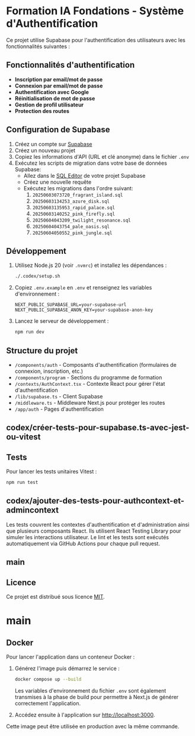 # Formation IA Fondations - Système d'Authentification

Ce projet utilise Supabase pour l'authentification des utilisateurs avec les fonctionnalités suivantes :

## Fonctionnalités d'authentification

- **Inscription par email/mot de passe**
- **Connexion par email/mot de passe**
- **Authentification avec Google**
- **Réinitialisation de mot de passe**
- **Gestion de profil utilisateur**
- **Protection des routes**

## Configuration de Supabase

1. Créez un compte sur [Supabase](https://supabase.com/)
2. Créez un nouveau projet
3. Copiez les informations d'API (URL et clé anonyme) dans le fichier `.env`
4. Exécutez les scripts de migration dans votre base de données Supabase:
   - Allez dans le [SQL Editor](https://app.supabase.com/project/_/sql) de votre projet Supabase
   - Créez une nouvelle requête
   - Exécutez les migrations dans l'ordre suivant:
     1. `20250603073720_fragrant_island.sql`
     2. `20250603134253_azure_disk.sql`
     3. `20250603135953_rapid_palace.sql`
     4. `20250603140252_pink_firefly.sql`
     5. `20250604043209_twilight_resonance.sql`
     6. `20250604043754_pale_oasis.sql`
     7. `20250604050552_pink_jungle.sql`

## Développement

1. Utilisez Node.js&nbsp;20 (voir `.nvmrc`) et installez les dépendances :
   ```bash
   ./.codex/setup.sh
   ```
2. Copiez `.env.example` en `.env` et renseignez les variables d'environnement :
   ```
   NEXT_PUBLIC_SUPABASE_URL=your-supabase-url
   NEXT_PUBLIC_SUPABASE_ANON_KEY=your-supabase-anon-key
   ```
3. Lancez le serveur de développement :
   ```bash
   npm run dev
   ```

## Structure du projet

- `/components/auth` - Composants d'authentification (formulaires de connexion, inscription, etc.)
- `/components/program` - Sections du programme de formation
- `/contexts/AuthContext.tsx` - Contexte React pour gérer l'état d'authentification
- `/lib/supabase.ts` - Client Supabase
- `/middleware.ts` - Middleware Next.js pour protéger les routes
- `/app/auth` - Pages d'authentification

## codex/créer-tests-pour-supabase.ts-avec-jest-ou-vitest
## Tests

Pour lancer les tests unitaires Vitest :
```bash
npm run test
```

## codex/ajouter-des-tests-pour-authcontext-et-admincontext
Les tests couvrent les contextes d'authentification et d'administration ainsi
que plusieurs composants React. Ils utilisent React Testing Library pour simuler
les interactions utilisateur.
Le lint et les tests sont exécutés automatiquement via GitHub Actions pour chaque pull request.
## main

## Licence

Ce projet est distribué sous licence [MIT](LICENSE).
# main

## Docker

Pour lancer l'application dans un conteneur Docker :

1. Générez l'image puis démarrez le service :
   ```bash
   docker compose up --build
   ```
   Les variables d'environnement du fichier `.env` sont également
   transmises à la phase de build pour permettre à Next.js de générer
   correctement l'application.

2. Accédez ensuite à l'application sur [http://localhost:3000](http://localhost:3000).

Cette image peut être utilisée en production avec la même commande.
